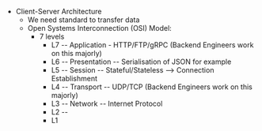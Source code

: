 * Client-Server Architecture
	* We need standard to transfer data
	* Open Systems Interconnection (OSI) Model:
		* 7 levels
			* L7 -- Application - HTTP/FTP/gRPC (Backend Engineers work on this majorly)
			* L6 -- Presentation -- Serialisation of JSON for example
			* L5 -- Session -- Stateful/Stateless --> Connection Establishment
			* L4 -- Transport -- UDP/TCP (Backend Engineers work on this majorly)
			* L3 -- Network -- Internet Protocol
			* L2 -- 
			* L1